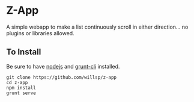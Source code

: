 # Z-App

A simple webapp to make a list continuously scroll in either direction... no plugins or libraries allowed.

## To Install

Be sure to have [nodejs][1] and [grunt-cli][2] installed.

    git clone https://github.com/willsp/z-app
    cd z-app
    npm install
    grunt serve

[1]: http://nodejs.org/
[2]: http://gruntjs.com/
